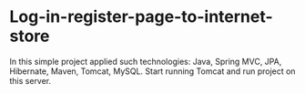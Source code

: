 # Log-in-register-page-to-internet-store
In this simple project applied such technologies: Java, Spring MVC, JPA, Hibernate, Maven, Tomcat, MySQL.
Start running Tomcat and run project on this server.
